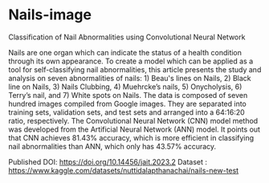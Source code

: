 # Nails-image
Classification of Nail Abnormalities using Convolutional Neural Network

Nails are one organ which can indicate the status of a health condition through its own appearance. To create a model which can be applied as a tool for self-classifying nail abnormalities, this article presents the study and analysis on seven abnormalities of nails: 1) Beau's lines on Nails, 2) Black line on Nails, 3) Nails Clubbing, 4) Muehrcke’s nails, 5) Onycholysis, 6) Terry’s nail, and 7) White spots on Nails. The data is composed of seven hundred images compiled from Google images. They are separated into training sets, validation sets, and test sets and arranged into a 64:16:20 ratio, respectively. The Convolutional Neural Network (CNN) model method was developed from the Artificial Neural Network (ANN) model. It points out that CNN achieves 81.43% accuracy, which is more efficient in classifying nail abnormalities than ANN, which only has 43.57% accuracy.

Published DOI: https://doi.org/10.14456/jait.2023.2
Dataset : https://www.kaggle.com/datasets/nuttidalapthanachai/nails-new-test
